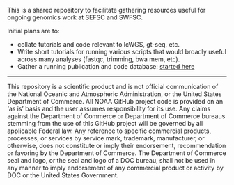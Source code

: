 This is a shared repository to facilitate gathering resources useful for ongoing genomics work at SEFSC and SWFSC. 

Initial plans are to:

- collate tutorials and code relevant to lcWGS, gt-seq, etc.
- Write short tutorials for running various scripts that would broadly useful across many analyses (fastqc, trimming, bwa mem, etc). 
- Gather a running publication and code database: [started here](https://github.com/nmfs-ost/Genomics_Resources/tree/main/publications)


---

This repository is a scientific product and is not official communication of the National Oceanic and Atmospheric Administration, or the United States Department of Commerce. All NOAA GitHub project code is provided on an ‘as is’ basis and the user assumes responsibility for its use. Any claims against the Department of Commerce or Department of Commerce bureaus stemming from the use of this GitHub project will be governed by all applicable Federal law. Any reference to specific commercial products, processes, or services by service mark, trademark, manufacturer, or otherwise, does not constitute or imply their endorsement, recommendation or favoring by the Department of Commerce. The Department of Commerce seal and logo, or the seal and logo of a DOC bureau, shall not be used in any manner to imply endorsement of any commercial product or activity by DOC or the United States Government.
